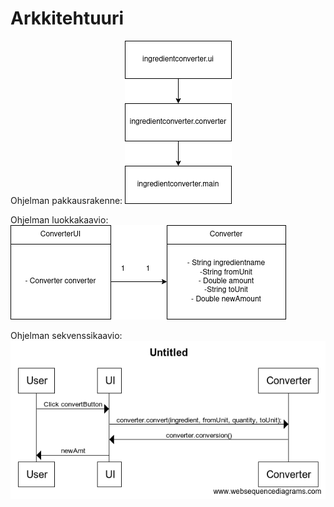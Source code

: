 # Arkkitehtuuri

Ohjelman pakkausrakenne:
<img src="https://github.com/nagajaga/ot-harjoitustyo/blob/master/dokumentointi/packages.png">

Ohjelman luokkakaavio:
<img src="https://github.com/nagajaga/ot-harjoitustyo/blob/master/dokumentointi/classes.png">

Ohjelman sekvenssikaavio:
<img src="https://github.com/nagajaga/ot-harjoitustyo/blob/master/dokumentointi/sequence.png">
